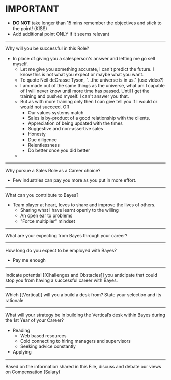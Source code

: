 # IMPORTANT
- <b>DO NOT</b> take longer than 15 mins remember the objectives and stick to the point! (KISS)
- Add additional point ONLY if it seems relevant

---
Why will you be successful in this Role?
- In place of giving you a salesperson's answer and letting me go sell myself.
	- Let me give you something accurate, I can't predict the future. I know this is not what you expect or maybe what you want.
	- To quote Neil deGrasse Tyson, "...the universe is in us." (use video?)
	- I am made out of the same things as the universe, what am I capable of I will never know until more time has passed. Until I get the training and pushed myself. I can't answer you that.
	- But as with more training only then I can give tell you if I would or would not succeed.
OR
		- Our values systems match
		- Sales is by-product of a good relationship with the clients.
		- Appreciation of being updated with the times
		- Suggestive and non-assertive sales
		- Honesty
		- Due diligence
		- Relentlessness
		- Do better once you did better
	- 

---
Why pursue a Sales Role as a Career choice?
- Few industries can pay you more as you put in more effort.
---
What can you contribute to Bayes?
- Team player at heart, loves to share and improve the lives of others.
	- Sharing what I have learnt openly to the willing 
	- An open ear to problems
	- "Force multiplier" mindset
---
What are your expecting from Bayes through your career?

---
How long do you expect to be employed with Bayes?
- Pay me enough

---
Indicate potential [[Challenges and Obstacles]] you anticipate that could stop you from having a successful career with Bayes.

---
Which [[Vertical]] will you a build a desk from? State your selection and its rationale

---
What will your strategy be in building the Vertical’s desk within Bayes during the 1st Year of your Career?
- Reading
	- Web based resources
	- Cold connecting to hiring managers and supervisors
	- Seeking advice constantly
- Applying

---
Based on the information shared in this File, discuss and debate our views on Compensation (Salary)
